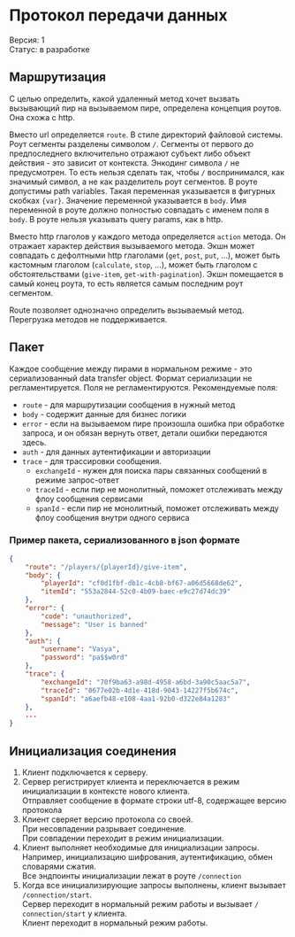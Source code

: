 # Протокол передачи данных 
Версия: 1  
Статус: в разработке  

## Маршрутизация
С целью определить, какой удаленный метод хочет вызвать вызывающий пир на вызываемом пире, определена концепция роутов. 
Она схожа с http. 

Вместо url определяется `route`. 
В стиле директорий файловой системы.
Роут сегменты разделены символом `/`. 
Сегменты от первого до предпоследнего включительно отражают субъект либо объект действия - это зависит от контекста.
Энкодинг символа `/` не предусмотрен.
То есть нельзя сделать так, чтобы `/` воспринимался, как значимый символ, а не как разделитель роут сегментов.
В роуте допустимы path variables. 
Такая переменная указывается в фигурных скобках `{var}`. 
Значение переменной указывается в `body`. 
Имя переменной в роуте должно полностью совпадать с именем поля в `body`. 
В роуте нельзя указывать query params, как в http. 

Вместо http глаголов у каждого метода определяется `action` метода. 
Он отражает характер действия вызываемого метода. 
Экшн может совпадать с дефолтными http глаголами (`get`, `post`, `put`, ...), может быть кастомным глаголом (`calculate`, `stop`, ...), может быть глаголом с обстоятельствами (`give-item`, `get-with-pagination`). 
Экшн помещается в самый конец роута, то есть является самым последним роут сегментом.

Route позволяет однозначно определить вызываемый метод. 
Перегрузка методов не поддерживается. 

## Пакет
Каждое сообщение между пирами в нормальном режиме - это сериализованный data transfer object. 
Формат сериализации не регламентируется. 
Поля не регламентируются. 
Рекомендуемые поля:
- `route` - для маршрутизации сообщения в нужный метод
- `body` - содержит данные для бизнес логики
- `error` - если на вызываемом пире произошла ошибка при обработке запроса, и он обязан вернуть ответ, детали ошибки передаются здесь.
- `auth` - для данных аутентификации и авторизации
- `trace` - для трассировки сообщения. 
    - `exchangeId` - нужен для поиска пары связанных сообщений в режиме запрос-ответ
    - `traceId` - если пир не монолитный, поможет отслеживать между флоу сообщения сервисами
    - `spanId` - если пир не монолитный, поможет отслеживать между флоу сообщения внутри одного сервиса

### Пример пакета, сериализованного в json формате
```json
{
    "route": "/players/{playerId}/give-item",
    "body": {
        "playerId": "cf0d1fbf-db1c-4cb8-bf67-a06d5668de62",
        "itemId": "553a2844-52c0-4b09-baec-e9c27d74dc39"
    },
    "error": {
        "code": "unauthorized",
        "message": "User is banned"
    },
    "auth": {
        "username": "Vasya",
        "password": "pa$$w0rd"
    },
    "trace": {
        "exchangeId": "70f9ba63-a98d-4958-a6bd-3a90c5aac5a7",
        "traceId": "0677e02b-4d1e-418d-9043-14227f5b674c",
        "spanId": "a6aefb48-e108-4aa1-92b0-d322e84a1283"
    },
    ...
}
```

## Инициализация соединения
1. Клиент подключается к серверу.    
2. Сервер регистрирует клиента и переключается в режим инициализации в контексте нового клиента.  
Отправляет сообщение в формате строки utf-8, содержащее версию протокола
3. Клиент сверяет версию протокола со своей.  
При несовпадении разрывает соединение.  
При совпадении переходит в режим инициализации.  
4. Клиент выполняет необходимые для инициализации запросы.  
Например, инициализацию шифрования, аутентификацию, обмен словарями сжатия.  
Все эндпоинты инициализации лежат в роуте `/connection`
6. Когда все инициализирующие запросы выполнены, клиент вызывает `/сonnection/start`.  
Cервер переходит в нормальный режим работы и вызывает `/сonnection/start` у клиента.  
Клиент переходит в нормальный режим работы.  
